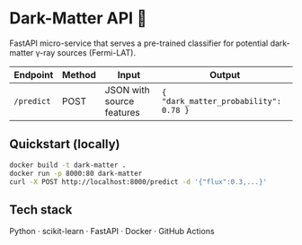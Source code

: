 # Dark-Matter API 🚀

FastAPI micro-service that serves a pre-trained classifier for potential
dark-matter γ-ray sources (Fermi-LAT).

| Endpoint | Method | Input | Output |
|----------|--------|-------|--------|
| `/predict` | POST | JSON with source features | `{ "dark_matter_probability": 0.78 }` |

## Quickstart (locally)

```bash
docker build -t dark-matter .
docker run -p 8000:80 dark-matter
curl -X POST http://localhost:8000/predict -d '{"flux":0.3,...}'
```

## Tech stack
Python · scikit-learn · FastAPI · Docker · GitHub Actions
